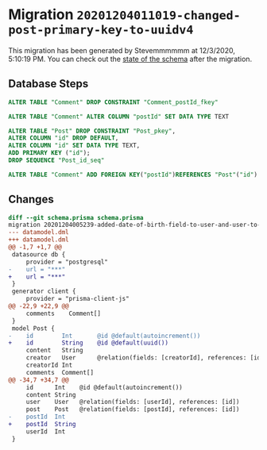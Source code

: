 # Migration `20201204011019-changed-post-primary-key-to-uuidv4`

This migration has been generated by Stevemmmmmm at 12/3/2020, 5:10:19 PM.
You can check out the [state of the schema](./schema.prisma) after the migration.

## Database Steps

```sql
ALTER TABLE "Comment" DROP CONSTRAINT "Comment_postId_fkey"

ALTER TABLE "Comment" ALTER COLUMN "postId" SET DATA TYPE TEXT

ALTER TABLE "Post" DROP CONSTRAINT "Post_pkey",
ALTER COLUMN "id" DROP DEFAULT,
ALTER COLUMN "id" SET DATA TYPE TEXT,
ADD PRIMARY KEY ("id");
DROP SEQUENCE "Post_id_seq"

ALTER TABLE "Comment" ADD FOREIGN KEY("postId")REFERENCES "Post"("id") ON DELETE CASCADE ON UPDATE CASCADE
```

## Changes

```diff
diff --git schema.prisma schema.prisma
migration 20201204005239-added-date-of-birth-field-to-user-and-user-to-comment..20201204011019-changed-post-primary-key-to-uuidv4
--- datamodel.dml
+++ datamodel.dml
@@ -1,7 +1,7 @@
 datasource db {
     provider = "postgresql"
-    url = "***"
+    url = "***"
 }
 generator client {
     provider = "prisma-client-js"
@@ -22,9 +22,9 @@
     comments    Comment[]
 }
 model Post {
-    id        Int       @id @default(autoincrement())
+    id        String    @id @default(uuid())
     content   String
     creator   User      @relation(fields: [creatorId], references: [id])
     creatorId Int
     comments  Comment[]
@@ -34,7 +34,7 @@
     id      Int    @id @default(autoincrement())
     content String
     user    User   @relation(fields: [userId], references: [id])
     post    Post   @relation(fields: [postId], references: [id])
-    postId  Int
+    postId  String
     userId  Int
 }
```


